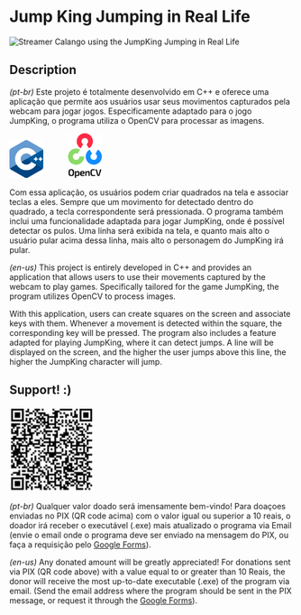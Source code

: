 # Jump King Jumping in Real Life
<img src="Gameplay.gif" alt="Streamer Calango using the JumpKing Jumping in Real Life" width="300px">

## Description 

*(pt-br)*
Este projeto é totalmente desenvolvido em C++ e oferece uma aplicação que permite aos usuários usar seus movimentos capturados pela webcam para jogar jogos. Especificamente adaptado para o jogo JumpKing, o programa utiliza o OpenCV para processar as imagens.

<div display="inline-block">
    <img src="C++(logo).png" alt="C++ logo" width="60px" style="margin-right: 40px;">
    <img src="OpenCV(logo).png" alt="OpenCV logo" width="60px">
</div>

Com essa aplicação, os usuários podem criar quadrados na tela e associar teclas a eles. Sempre que um movimento for detectado dentro do quadrado, a tecla correspondente será pressionada. O programa também inclui uma funcionalidade adaptada para jogar JumpKing, onde é possível detectar os pulos. Uma linha será exibida na tela, e quanto mais alto o usuário pular acima dessa linha, mais alto o personagem do JumpKing irá pular.

*(en-us)*
This project is entirely developed in C++ and provides an application that allows users to use their movements captured by the webcam to play games. Specifically tailored for the game JumpKing, the program utilizes OpenCV to process images.

With this application, users can create squares on the screen and associate keys with them. Whenever a movement is detected within the square, the corresponding key will be pressed. The program also includes a feature adapted for playing JumpKing, where it can detect jumps. A line will be displayed on the screen, and the higher the user jumps above this line, the higher the JumpKing character will jump.

## Support! :) 
<img src="pix.jpeg" alt="PIX QRcode" width="150px">

*(pt-br)*
Qualquer valor doado será imensamente bem-vindo! Para doaçoes enviadas no PIX (QR code acima) com o valor igual ou superior a 10 reais, o doador irá receber o executável (.exe) mais atualizado o programa via Email (envie o email onde o programa deve ser enviado na mensagem do PIX, ou faça a requisição pelo [Google Forms](https://forms.gle/L3V9vTZEpExnqrKb6)).

*(en-us)*
Any donated amount will be greatly appreciated! For donations sent via PIX (QR code above) with a value equal to or greater than 10 Reais, the donor will receive the most up-to-date executable (.exe) of the program via email. (Send the email address where the program should be sent in the PIX message, or request it through the [Google Forms](https://forms.gle/L3V9vTZEpExnqrKb6)).

